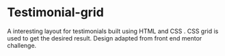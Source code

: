 # Testimonial-grid
A interesting layout for testimonials built using HTML  and CSS . CSS grid is used to get the desired result.
Design adapted from front end mentor challenge. 
